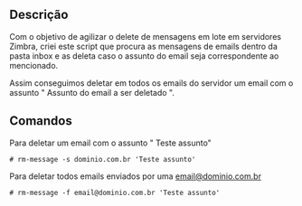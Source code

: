 ## Descrição

Com o objetivo de agilizar o delete de mensagens em lote em servidores Zimbra, criei este script que procura as mensagens de emails dentro da pasta inbox e as deleta caso o assunto do email seja correspondente ao mencionado.

Assim conseguimos deletar em todos os emails do servidor um email com o assunto " Assunto do email a ser deletado ".




## Comandos


Para deletar um email com o assunto " Teste assunto"

```
# rm-message -s dominio.com.br 'Teste assunto'
```

Para deletar todos emails enviados por uma email@dominio.com.br

```
# rm-message -f email@dominio.com.br 'Teste assunto'
```


